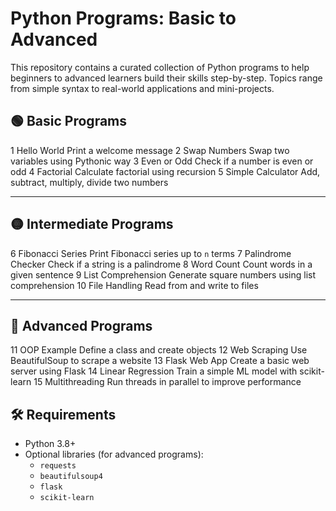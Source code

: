 # Python Programs: Basic to Advanced

This repository contains a curated collection of Python programs to help beginners to advanced learners build their skills step-by-step. Topics range from simple syntax to real-world applications and mini-projects.

## 🟢 Basic Programs

1 	Hello World	           Print a welcome message
2	  Swap Numbers	         Swap two variables using Pythonic way
3	  Even or Odd	           Check if a number is even or odd
4  	Factorial	             Calculate factorial using recursion
5	  Simple Calculator      Add, subtract, multiply, divide two numbers

---

## 🟡 Intermediate Programs

6   Fibonacci Series         Print Fibonacci series up to `n` terms 
7   Palindrome Checker       Check if a string is a palindrome 
8   Word Count               Count words in a given sentence 
9   List Comprehension       Generate square numbers using list comprehension 
10  File Handling            Read from and write to files 

---

## 🔴 Advanced Programs

11  OOP Example             Define a class and create objects 
12  Web Scraping            Use BeautifulSoup to scrape a website 
13  Flask Web App           Create a basic web server using Flask 
14  Linear Regression       Train a simple ML model with scikit-learn 
15  Multithreading          Run threads in parallel to improve performance 

## 🛠️ Requirements

- Python 3.8+
- Optional libraries (for advanced programs):
  - `requests`
  - `beautifulsoup4`
  - `flask`
  - `scikit-learn`
